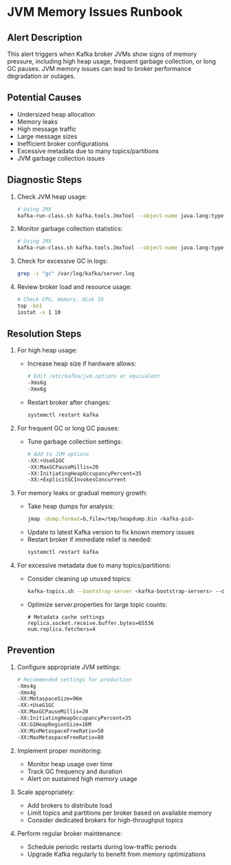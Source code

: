 # JVM Memory Issues Runbook

## Alert Description
This alert triggers when Kafka broker JVMs show signs of memory pressure, including high heap usage, frequent garbage collection, or long GC pauses. JVM memory issues can lead to broker performance degradation or outages.

## Potential Causes
- Undersized heap allocation
- Memory leaks
- High message traffic
- Large message sizes
- Inefficient broker configurations
- Excessive metadata due to many topics/partitions
- JVM garbage collection issues

## Diagnostic Steps
1. Check JVM heap usage:
   ```bash
   # Using JMX
   kafka-run-class.sh kafka.tools.JmxTool --object-name java.lang:type=Memory --attributes HeapMemoryUsage --jmx-url service:jmx:rmi:///jndi/rmi://<broker-host>:9999/jmxrmi
   ```

2. Monitor garbage collection statistics:
   ```bash
   # Using JMX
   kafka-run-class.sh kafka.tools.JmxTool --object-name java.lang:type=GarbageCollector,name=* --jmx-url service:jmx:rmi:///jndi/rmi://<broker-host>:9999/jmxrmi
   ```

3. Check for excessive GC in logs:
   ```bash
   grep -i "gc" /var/log/kafka/server.log
   ```

4. Review broker load and resource usage:
   ```bash
   # Check CPU, memory, disk IO
   top -bn1
   iostat -x 1 10
   ```

## Resolution Steps
1. For high heap usage:
   - Increase heap size if hardware allows:
     ```bash
     # Edit /etc/kafka/jvm.options or equivalent
     -Xms6g
     -Xmx6g
     ```
   - Restart broker after changes:
     ```bash
     systemctl restart kafka
     ```

2. For frequent GC or long GC pauses:
   - Tune garbage collection settings:
     ```bash
     # Add to JVM options
     -XX:+UseG1GC
     -XX:MaxGCPauseMillis=20
     -XX:InitiatingHeapOccupancyPercent=35
     -XX:+ExplicitGCInvokesConcurrent
     ```

3. For memory leaks or gradual memory growth:
   - Take heap dumps for analysis:
     ```bash
     jmap -dump:format=b,file=/tmp/heapdump.bin <kafka-pid>
     ```
   - Update to latest Kafka version to fix known memory issues
   - Restart broker if immediate relief is needed:
     ```bash
     systemctl restart kafka
     ```

4. For excessive metadata due to many topics/partitions:
   - Consider cleaning up unused topics:
     ```bash
     kafka-topics.sh --bootstrap-server <kafka-bootstrap-servers> --delete --topic <unused-topic>
     ```
   - Optimize server.properties for large topic counts:
     ```properties
     # Metadata cache settings
     replica.socket.receive.buffer.bytes=65536
     num.replica.fetchers=4
     ```

## Prevention
1. Configure appropriate JVM settings:
   ```bash
   # Recommended settings for production
   -Xms4g
   -Xmx4g
   -XX:MetaspaceSize=96m
   -XX:+UseG1GC
   -XX:MaxGCPauseMillis=20
   -XX:InitiatingHeapOccupancyPercent=35
   -XX:G1HeapRegionSize=16M
   -XX:MinMetaspaceFreeRatio=50
   -XX:MaxMetaspaceFreeRatio=80
   ```

2. Implement proper monitoring:
   - Monitor heap usage over time
   - Track GC frequency and duration
   - Alert on sustained high memory usage

3. Scale appropriately:
   - Add brokers to distribute load
   - Limit topics and partitions per broker based on available memory
   - Consider dedicated brokers for high-throughput topics

4. Perform regular broker maintenance:
   - Schedule periodic restarts during low-traffic periods
   - Upgrade Kafka regularly to benefit from memory optimizations
